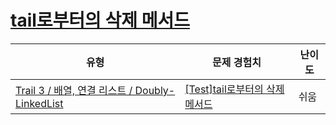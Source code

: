 # [tail로부터의 삭제 메서드](https://www.codetree.ai/trails/complete/curated-cards/test-deletion-method-from-tail)

|유형|문제 경험치|난이도|
|---|---|---|
|[Trail 3 / 배열, 연결 리스트 / Doubly-LinkedList](https://en.codetree.ai/trail-info/novice-high/)|[[Test]tail로부터의 삭제 메서드](https://en.codetree.ai/trails/complete/curated-cards/test-deletion-method-from-tail/)|쉬움|

